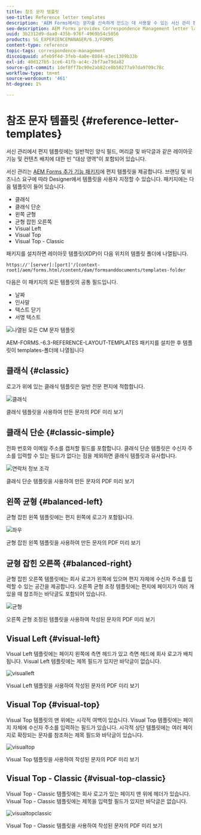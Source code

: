 ```yaml
---
title: 참조 문자 템플릿
seo-title: Reference letter templates
description: 'AEM Forms에서는 문자를 신속하게 만드는 데 사용할 수 있는 서신 관리 편지 레이아웃 템플릿을 제공합니다. '
seo-description: AEM Forms provides Correspondence Management letter layout templates that you can use to create letters quickly.
uuid: 3b2312d9-daa0-435b-976f-4969b54c5056
products: SG_EXPERIENCEMANAGER/6.3/FORMS
content-type: reference
topic-tags: correspondence-management
discoiquuid: afeb9f4d-3feb-4a0e-8884-e3ec1309b33b
exl-id: 40d127b5-1ce6-41fb-ac4c-2bf7ae79da82
source-git-commit: 1def8ff7bc90e2ab82ce8b50277a97da9709c78c
workflow-type: tm+mt
source-wordcount: '461'
ht-degree: 1%

---
```


# 참조 문자 템플릿 {#reference-letter-templates}

서신 관리에서 편지 템플릿에는 일반적인 양식 필드, 머리글 및 바닥글과 같은 레이아웃 기능 및 컨텐츠 배치에 대한 빈 &quot;대상 영역&quot;이 포함되어 있습니다.

서신 관리는 [AEM Forms 추가 기능 패키지](https://experienceleague.adobe.com/docs/experience-manager-release-information/aem-release-updates/forms-updates/aem-forms-releases.html?lang=en)에 편지 템플릿을 제공합니다. 브랜딩 및 비즈니스 요구에 따라 Designer에서 템플릿을 사용자 지정할 수 있습니다. 패키지에는 다음 템플릿이 들어 있습니다.

* 클래식
* 클래식 단순
* 왼쪽 균형
* 균형 잡힌 오른쪽
* Visual Left
* Visual Top
* Visual Top - Classic

패키지를 설치하면 레이아웃 템플릿(XDP)이 다음 위치의 템플릿 폴더에 나열됩니다.

`https://'[server]:[port]'/[context-root]/aem/forms.html/content/dam/formsanddocuments/templates-folder`

다음은 이 패키지의 모든 템플릿의 공통 필드입니다.

* 날짜
* 인사말
* 텍스트 닫기
* 서명 텍스트

![나열된 모든 CM 문자 템플릿](assets/templatescorrespondence.png)

AEM-FORMS.-6.3-REFERENCE-LAYOUT-TEMPLATES 패키지를 설치한 후 템플릿이 templates-폴더에 나열됩니다

## 클래식 {#classic}

로고가 위에 있는 클래식 템플릿은 일반 전문 편지에 적합합니다.

![클래식](assets/classic.png)

클래식 템플릿을 사용하여 만든 문자의 PDF 미리 보기

## 클래식 단순 {#classic-simple}

전화 번호와 이메일 주소를 캡처할 필드를 포함합니다. 클래식 단순 템플릿은 수신자 주소를 입력할 수 있는 필드가 없다는 점을 제외하면 클래식 템플릿과 유사합니다.

![연락처 정보 조각](assets/classicsimple.png)

클래식 단순 템플릿을 사용하여 만든 문자의 PDF 미리 보기

## 왼쪽 균형 {#balanced-left}

균형 잡힌 왼쪽 템플릿에는 편지 왼쪽에 로고가 포함됩니다.

![좌우](assets/balancedleft.png)

균형 잡힌 왼쪽 템플릿을 사용하여 만든 문자의 PDF 미리 보기

## 균형 잡힌 오른쪽 {#balanced-right}

균형 잡힌 오른쪽 템플릿에는 회사 로고가 왼쪽에 있으며 편지 자체에 수신자 주소를 입력할 수 있는 공간을 제공합니다. 오른쪽 균형 조정 템플릿에는 편지에 페이지가 여러 개 있을 때 참조하는 바닥글도 포함되어 있습니다.

![균형](assets/balancedright.png)

오른쪽 균형 조정된 템플릿을 사용하여 작성된 문자의 PDF 미리 보기

## Visual Left {#visual-left}

Visual Left 템플릿에는 페이지 왼쪽에 측면 헤드가 있고 측면 헤드에 회사 로고가 배치됩니다. Visual Left 템플릿에는 제목 필드가 있지만 바닥글이 없습니다.

![visualleft](assets/visualleft.png)

Visual Left 템플릿을 사용하여 작성된 문자의 PDF 미리 보기

## Visual Top {#visual-top}

Visual Top 템플릿의 맨 위에는 시각적 여백이 있습니다. Visual Top 템플릿에는 페이지 자체에 수신자 주소를 입력하는 필드가 있습니다. 시각적 상단 템플릿에는 여러 페이지로 확장되는 문자를 참조하는 제목 필드와 바닥글이 있습니다.

![visualtop](assets/visualtop.png)

Visual Top 템플릿을 사용하여 작성된 문자의 PDF 미리 보기

## Visual Top - Classic {#visual-top-classic}

Visual Top - Classic 템플릿에는 회사 로고가 있는 페이지 맨 위에 헤더가 있습니다. Visual Top - Classic 템플릿에는 제목을 입력할 필드가 있지만 바닥글은 없습니다.

![visualtopclassic](assets/visualtopclassic.png)

Visual Top - Classic 템플릿을 사용하여 작성된 문자의 PDF 미리 보기
